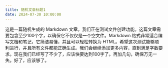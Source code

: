 ```yaml
---
title: 随机文章标题1
date: 2024-07-30 10:00:00
---
```


这是一篇随机生成的 Markdown 文章。我们正在测试文件创建功能。这篇文章需要包含至少100个字，以确保它不仅仅是一个空文件。Markdown 格式非常适合编写文档和笔记，它简洁易懂，并且可以轻松转换为 HTML。希望这次测试能够顺利进行，并且所有文件都能正确生成。我们会继续添加更多内容，直到满足字数要求。现在我们已经写了不少了，应该快要达到100字了。再加几句，确保万无一失。好了，应该够了。